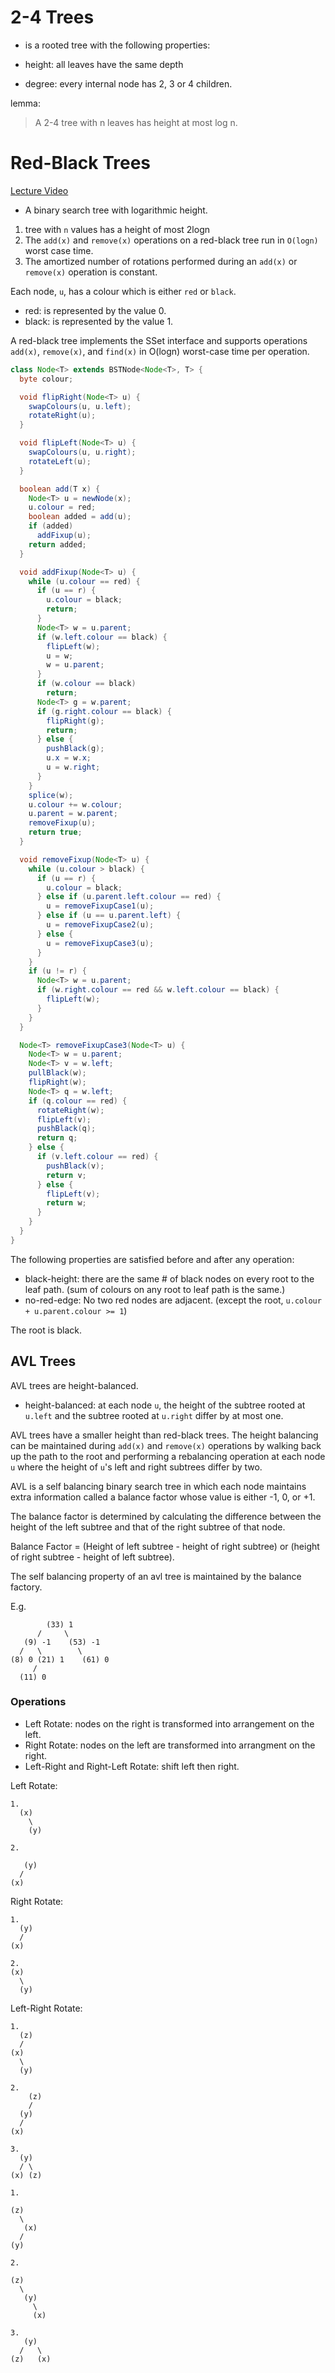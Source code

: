 # 2-4 Trees

* is a rooted tree with the following properties:

* height: all leaves have the same depth
* degree: every internal node has 2, 3 or 4 children.

lemma:

> A 2-4 tree with n leaves has height at most log n.

# Red-Black Trees

[Lecture Video](https://www.youtube.com/watch?v=JMZkuYa04tY)

* A binary search tree with logarithmic height.

1. tree with `n` values has a height of most 2logn
1. The `add(x)` and `remove(x)` operations on a red-black tree run in `O(logn)` worst case time.
1. The amortized number of rotations performed during an `add(x)` or `remove(x)` operation is constant.

Each node, `u`, has a colour which is either `red` or `black`.

* red: is represented by the value 0.
* black: is represented by the value 1.

A red-black tree implements the SSet interface and supports
operations `add(x)`, `remove(x)`, and `find(x)` in O(logn) worst-case time
per operation.


```java
class Node<T> extends BSTNode<Node<T>, T> {
  byte colour;

  void flipRight(Node<T> u) {
    swapColours(u, u.left);
    rotateRight(u);
  }

  void flipLeft(Node<T> u) {
    swapColours(u, u.right);
    rotateLeft(u);
  }

  boolean add(T x) {
    Node<T> u = newNode(x);
    u.colour = red;
    boolean added = add(u);
    if (added)
      addFixup(u);
    return added;
  }

  void addFixup(Node<T> u) {
    while (u.colour == red) {
      if (u == r) {
        u.colour = black;
        return;
      }
      Node<T> w = u.parent;
      if (w.left.colour == black) {
        flipLeft(w);
        u = w;
        w = u.parent;
      }
      if (w.colour == black)
        return;
      Node<T> g = w.parent;
      if (g.right.colour == black) {
        flipRight(g);
        return;
      } else {
        pushBlack(g);
        u.x = w.x;
        u = w.right;
      }
    }
    splice(w);
    u.colour += w.colour;
    u.parent = w.parent;
    removeFixup(u);
    return true;
  }

  void removeFixup(Node<T> u) {
    while (u.colour > black) {
      if (u == r) {
        u.colour = black;
      } else if (u.parent.left.colour == red) {
        u = removeFixupCase1(u);
      } else if (u == u.parent.left) {
        u = removeFixupCase2(u);
      } else {
        u = removeFixupCase3(u);
      }
    }
    if (u != r) {
      Node<T> w = u.parent;
      if (w.right.colour == red && w.left.colour == black) {
        flipLeft(w);
      }
    }
  }

  Node<T> removeFixupCase3(Node<T> u) {
    Node<T> w = u.parent;
    Node<T> v = w.left;
    pullBlack(w);
    flipRight(w);
    Node<T> q = w.left;
    if (q.colour == red) {
      rotateRight(w);
      flipLeft(v);
      pushBlack(q);
      return q;
    } else {
      if (v.left.colour == red) {
        pushBlack(v);
        return v;
      } else {
        flipLeft(v);
        return w;
      }
    }
  }
}
```

The following properties are satisfied before and after any operation:

* black-height: there are the same # of black nodes on every root to the leaf path. (sum of colours on any root to leaf path is the same.)
* no-red-edge: No two red nodes are adjacent. (except the root, `u.colour + u.parent.colour >= 1`)

The root is black.


## AVL Trees

AVL trees are height-balanced.

* height-balanced: at each node `u`, the height of the subtree rooted at `u.left` and the subtree rooted at `u.right` differ by at most one.

AVL trees have a smaller height than red-black trees. The height
balancing can be maintained during `add(x)` and `remove(x)` operations
by walking back up the path to the root and performing a rebalancing
operation at each node `u` where the height of `u`'s left and right subtrees differ by two.

AVL is a self balancing binary search tree in which each node maintains
extra information called a balance factor whose value is either -1, 0, or +1.

The balance factor is determined by calculating the difference
between the height of the left subtree and that of the right subtree of that node.

Balance Factor = (Height of left subtree - height of right subtree) or (height of right subtree - height of left subtree).

The self balancing property of an avl tree is maintained by the balance factory.

E.g.

```plaintext
        (33) 1
      /     \
   (9) -1    (53) -1
  /   \        \
(8) 0 (21) 1    (61) 0
     /
  (11) 0
```

### Operations

* Left Rotate: nodes on the right is transformed into arrangement on the left.
* Right Rotate: nodes on the left are transformed into arrangment on the right.
* Left-Right and Right-Left Rotate: shift left then right.


Left Rotate:

```plaintext
1.
  (x)
    \
    (y)

2.

   (y)
  /
(x)

```

Right Rotate:

```plaintext
1.
  (y)
  /
(x)

2.
(x)
  \
  (y)
```

Left-Right Rotate:

```plaintext
1.
  (z)
  /
(x)
  \
  (y)

2.
    (z)
    /
  (y)
  /
(x)

3.
  (y)
  / \
(x) (z)
```


```plaintext
1.

(z)
  \
   (x)
  /
(y)

2.

(z)
  \
   (y)
     \
     (x)

3.
   (y)
  /   \
(z)   (x)
```
